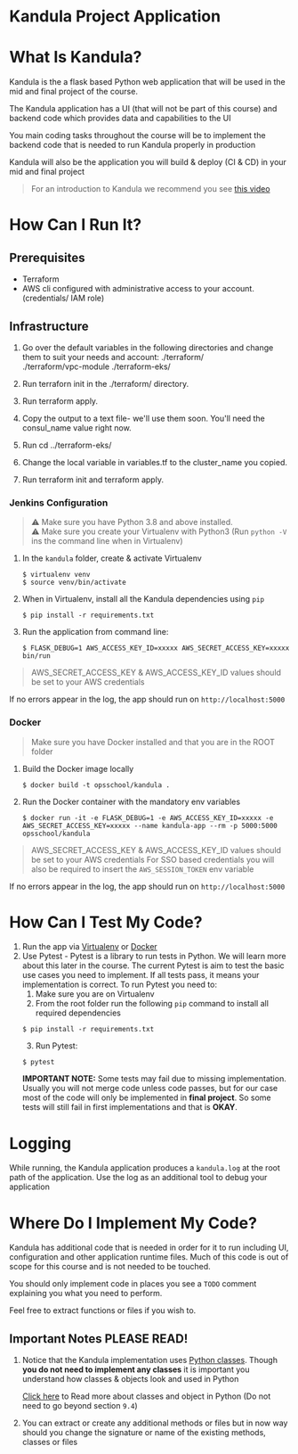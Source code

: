 # Kandula Project Application


# What Is Kandula?
Kandula is the a flask based Python web application that will be used in the mid and final project of the course.

The Kandula application has a UI (that will not be part of this course) and backend code which provides data and capabilities to the UI

You main coding tasks throughout the course will be to implement the backend code that is needed to run Kandula properly in production

Kandula will also be the application you will build & deploy (CI & CD) in your mid and final project

> For an introduction to Kandula we recommend you see [this video](https://drive.google.com/file/d/130FJG422J3M5OuEi84byE9VBU_wDUy0S/view?usp=sharing)

# How Can I Run It?

## Prerequisites
- Terraform 
- AWS cli configured with administrative access to your account. (credentials/ IAM role)

## Infrastructure
1. Go over the default variables in the following directories and change them to suit your needs and account:
./terraform/  
./terraform/vpc-module
./terraform-eks/

2. Run terraforn init in the ./terraform/ directory. 

3. Run terraform apply. 

4. Copy the output to a text file- we'll use them soon. You'll need the consul_name value right now.

5. Run cd ../terraform-eks/

6. Change the local variable in variables.tf to the cluster_name you copied. 

7. Run terraform init and terraform apply. 

### Jenkins Configuration 
> :warning: Make sure you have Python 3.8 and above installed. \
> :warning: Make sure you create your Virtualenv with Python3 (Run `python -V` ins the command line when in Virtualenv)
1. In the `kandula` folder, create & activate Virtualenv
   ```shell script
   $ virtualenv venv
   $ source venv/bin/activate
   ```
2. When in Virtualenv, install all the Kandula dependencies using `pip`
   ```shell script
   $ pip install -r requirements.txt
   ```
3. Run the application from command line:
   ```shell script
   $ FLASK_DEBUG=1 AWS_ACCESS_KEY_ID=xxxxx AWS_SECRET_ACCESS_KEY=xxxxx bin/run
   ```
> AWS_SECRET_ACCESS_KEY & AWS_ACCESS_KEY_ID values should be set to your AWS credentials

If no errors appear in the log, the app should run on `http://localhost:5000`

### Docker
> Make sure you have Docker installed and that you are in the ROOT folder
1. Build the Docker image locally
   ```shell script
   $ docker build -t opsschool/kandula .
   ```

1. Run the Docker container with the mandatory env variables
   ```shell script
   $ docker run -it -e FLASK_DEBUG=1 -e AWS_ACCESS_KEY_ID=xxxxx -e AWS_SECRET_ACCESS_KEY=xxxxx --name kandula-app --rm -p 5000:5000 opsschool/kandula
   ```
> AWS_SECRET_ACCESS_KEY & AWS_ACCESS_KEY_ID values should be set to your AWS credentials
> For SSO based credentials you will also be required to insert the `AWS_SESSION_TOKEN` env variable

If no errors appear in the log, the app should run on `http://localhost:5000`

# How Can I Test My Code?
1. Run the app via [Virtualenv](#virtualenv) or [Docker](#docker)
2. Use Pytest - Pytest is a library to run tests in Python. We will learn more about this later in the course. The current Pytest is aim to test the basic use cases you need to implement. If all tests pass, it means your implementation is correct. To run Pytest you need to:
   1. Make sure you are on Virtualenv
   2. From the root folder run the following `pip` command to install all required dependencies
   ```shell script
   $ pip install -r requirements.txt
   ```
   3. Run Pytest:
   ```shell script
   $ pytest
   ```
   **IMPORTANT NOTE:** Some tests may fail due to missing implementation. Usually you will not merge code unless code passes, but for our case most of the code will only be implemented in **final project**. So some tests will still fail in first implementations and that is **OKAY**.

# Logging
While running, the Kandula application produces a `kandula.log` at the root path of the application. Use the log as an additional tool to debug your application

# Where Do I Implement My Code?
Kandula has additional code that is needed in order for it to run including UI, configuration and other application runtime files.
Much of this code is out of scope for this course and is not needed to be touched.

You should only implement code in places you see a `TODO` comment explaining you what you need to perform.

Feel free to extract functions or files if you wish to.

## Important Notes PLEASE READ!
1. Notice that the Kandula implementation uses [Python classes](https://docs.python.org/3/tutorial/classes.html#classes).
 Though **you do not need to implement any classes** it is important you understand how classes & objects look and used in Python
 
    [Click here](https://docs.python.org/3/tutorial/classes.html#classes) to Read more about classes and object in Python (Do not need to go beyond section `9.4`)
1. You can extract or create any additional methods or files but in now way should you change the signature or name of the existing methods, classes or files
